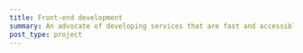 ```yaml
---
title: Front-end development
summary: An advocate of developing services that are fast and accessible to all, I employ pragmatic front-end architectures that progressively enhance semantic HTML with maintainable CSS and unobtrusive JavaScript.
post_type: project
---
```

